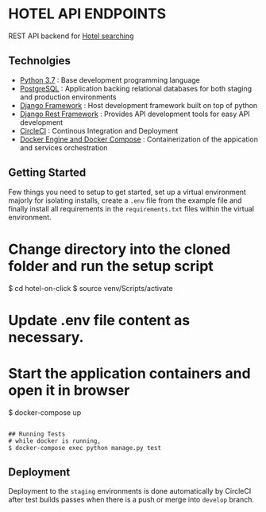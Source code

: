 # HOTEL API ENDPOINTS


REST API backend for [Hotel searching](https://hotelonclick.herokuapp.com/)

## Technolgies

* [Python 3.7](https://python.org) : Base development programming language
* [PostgreSQL](https://www.postgresql.org/) : Application backing relational databases for both staging and production environments
* [Django Framework](https://www.djangoproject.com/) : Host development framework built on top of python
* [Django Rest Framework](https://www.django-rest-framework.org/) : Provides API development tools for easy API development
* [CircleCI]() : Continous Integration and Deployment
* [Docker Engine and Docker Compose](https://www.docker.com/) : Containerization of the appication and services orchestration

## Getting Started

Few things you need to setup to get started, set up a virtual environment majorly for isolating installs, create a `.env` file from the example file and finally install all requirements in the `requirements.txt` files within the virtual environment.


# Change directory into the cloned folder and run the setup script
$ cd hotel-on-click
$ source venv/Scripts/activate

# Update .env file content as necessary.

# Start the application containers and open it in browser
$ docker-compose up


```

## Running Tests
# while docker is running,
$ docker-compose exec python manage.py test

```

## Deployment

Deployment to the `staging` environments is done automatically by CircleCI after test builds passes when there is a push or merge into `develop` branch.


